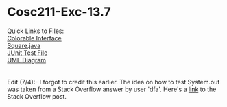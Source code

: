 # Cosc211-Exc-13.7
Quick Links to Files:
<br>
[Colorable Interface](Exercise-13.7/src/geometric/Colorable.java)
<br>
[Square.java](Exercise-13.7/src/geometric/Square.java)
<br>
[JUnit Test File](Exercise-13.7/test/geometric/TestColorable.java)
<br>
[UML Diagram](Exercise-13.7/13.7-UML-Diagram.png)
<br>
<br>
<br>
Edit (7/4):- I forgot to credit this earlier. The idea on how to test System.out was taken from a Stack Overflow answer by user 'dfa'. Here's a [link](https://stackoverflow.com/questions/1119385/junit-test-for-system-out-println) to the Stack Overflow post.
